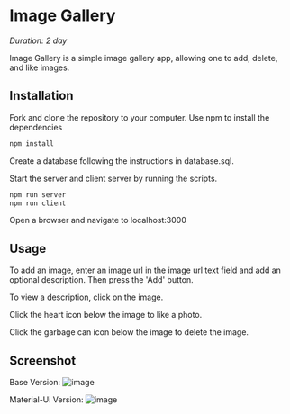 # Image Gallery

_Duration: 2 day_

Image Gallery is a simple image gallery app, allowing one to add, delete, and like images.

## Installation

Fork and clone the repository to your computer. Use npm to install the dependencies

```bash
npm install
```

Create a database following the instructions in database.sql.

Start the server and client server by running the scripts.

```bash
npm run server
npm run client
```

Open a browser and navigate to localhost:3000

## Usage

To add an image, enter an image url in the image url text field and add an optional description. Then press the 'Add' button.

To view a description, click on the image.

Click the heart icon below the image to like a photo.

Click the garbage can icon below the image to delete the image.

## Screenshot

Base Version:
![image](https://i.imgur.com/WIRRVmt.png)

Material-Ui Version:
![image](https://github.com/garrethue/react-gallery/blob/master/basic-calculator.png)
